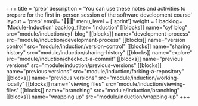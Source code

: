 +++
title = 'prep'
description = 'You can use these notes and activities to prepare for the first in-person session of the software development course'
layout = 'prep'
emoji= '🧑🏾‍💻'
menu_level = ['sprint']
weight = 1
backlog= 'Module-Induction'
backlog_filter= 'Induction'
[[blocks]]
name="cyf blog"
src="module/induction/cyf-blog"
[[blocks]]
name="development-process"
src="module/induction/development-process"
[[blocks]]
name="version control"
src="module/induction/version-control"
[[blocks]]
name="sharing history"
src="module/induction/sharing-history"
[[blocks]]
name="explore"
src="module/induction/checkout-a-commit"
[[blocks]]
name="previous versions"
src="module/induction/previous-versions"
[[blocks]]
name="previous versions"
src="module/induction/forking-a-repository"
[[blocks]]
name="previous versions"
src="module/induction/working-locally"
[[blocks]]
name="viewing files"
src="module/induction/viewing-files"
[[blocks]]
name="branching"
src="module/induction/branching"
[[blocks]]
name="wrapping up"
src="module/induction/wrapping-up"
+++
